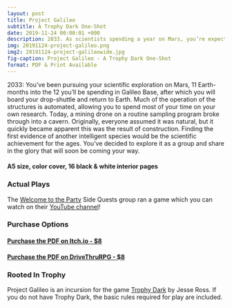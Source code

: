 ```yaml
---
layout: post
title: Project Galileo
subtitle: A Trophy Dark One-Shot
date: 2019-11-24 00:00:01 +000
description: 2033. As scientists spending a year on Mars, you’re expecting to make discoveries. And you might have just made the most important discovery in human history.
img: 20191124-project-galileo.png
img2: 20191124-project-galileowide.jpg
fig-caption: Project Galileo - A Trophy Dark One-Shot
format: PDF & Print Available
---
```

2033: You’ve been pursuing your scientific exploration on Mars, 11 Earth-months into the 12 you’ll be spending in Galileo Base, after which you will board your drop-shuttle and return to Earth. Much of the operation of the structures is automated, allowing you to spend most of your time on your own research. Today, a mining drone on a routine sampling program broke through into a cavern. Originally, everyone assumed it was natural, but it quickly became apparent this was the result of construction. Finding the first evidence of another intelligent species would be the scientific achievement for the ages. You’ve decided to explore it as a group and share in the glory that will soon be coming your way.

#### A5 size, color cover, 16 black & white interior pages

### Actual Plays
The [Welcome to the Party](https://twitter.com/welcomepartyrpg) Side Quests group ran a game which you can watch on their [YouTube channel](https://www.youtube.com/watch?v=Q0jTWdkj_kE)!

### Purchase Options
#### [Purchase the PDF on Itch.io - $8](https://byemberandash.itch.io/project-galileo/purchase)
#### [Purchase the PDF on DriveThruRPG - $8](https://www.drivethrurpg.com/product/297724/Project-Galileo--A-Trophy-Dark-Incursion)

### Rooted In Trophy

Project Galileo is an incursion for the game [Trophy Dark](https://trophyrpg.com) by Jesse Ross. If you do not have Trophy Dark, the basic rules required for play are included.
